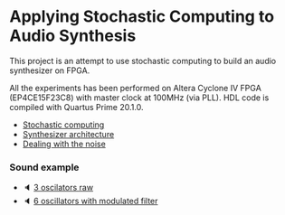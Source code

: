 # Applying Stochastic Computing to Audio Synthesis

This project is an attempt to use stochastic computing to build an audio synthesizer on FPGA.

All the experiments has been performed on Altera Cyclone IV FPGA (EP4CE15F23C8) with master clock at 100MHz (via PLL). HDL code is compiled with Quartus Prime 20.1.0.

- [Stochastic computing](docs/stochastic_computing.md)
- [Synthesizer architecture](docs/synth_architecture.md)
- [Dealing with the noise](docs/synth_noise.md)

### Sound example

- :speaker: [3 oscilators raw](docs/audio/sc_3osc_6poly.mp3)
- :speaker: [6 oscillators with modulated filter](docs/audio/sc_6osc_6poly_eqd.mp3)
